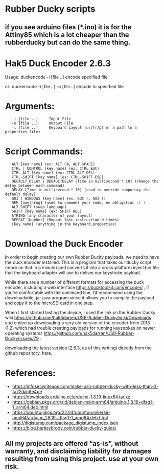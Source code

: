 # Rubber Ducky scripts
## if you see arduino files (*.ino) it is for the Attiny85 which is a lot cheaper than the rubberducky but can do the same thing. 

# Hak5 Duck Encoder 2.6.3
Usage: duckencode -i [file ..]      encode specified file

   or: duckencode -i [file ..] -o [file ..] encode to specified file

# Arguments:
```
   -i [file ..]     Input File
   -o [file ..]     Output File
   -l [file ..]     Keyboard Layout (us/fr/pt or a path to a properties file)
```

# Script Commands:
```
   ALT [key name] (ex: ALT F4, ALT SPACE)
   CTRL | CONTROL [key name] (ex: CTRL ESC)
   CTRL-ALT [key name] (ex: CTRL-ALT DEL)
   CTRL-SHIFT [key name] (ex: CTRL-SHIFT ESC)
   DEFAULT_DELAY | DEFAULTDELAY [Time in millisecond * 10] (change the delay between each command)
   DELAY [Time in millisecond * 10] (used to overide temporary the default delay)
   GUI | WINDOWS [key name] (ex: GUI r, GUI l)
   REM [anything] (used to comment your code, no obligation :) )
   ALT-SHIFT (swap language)
   SHIFT [key name] (ex: SHIFT DEL)
   STRING [any character of your layout]
   REPEAT [Number] (Repeat last instruction N times)
   [key name] (anything in the keyboard.properties)
```

# Download the Duck Encoder
In order to begin creating our own Rubber Ducky payloads, we need to have the duck encoder installed. This is a program that takes our ducky script (more on that in a minute) and converts it into a cross-platform inject.bin file that the keyboard adapter will use to deliver our keystroke payload.

While there are a number of different formats for accessing the duck encoder, including a web interface https://ducktoolkit.com/encoder/ , if you’re comfortable with the command line, I’d recommend using the downloadable .jar java program since it allows you to compile the payload and copy it to the microSD card in one step.

When I first started testing the device, I used the link on the Rubber Ducky wiki https://github.com/hak5darren/USB-Rubber-Ducky/wiki/Downloads and ended up downloading a very old version of the encoder from 2013 (1.2) which had trouble creating payloads for running keystrokes on newer operating systems https://github.com/hak5darren/USB-Rubber-Ducky/issues/79 .

downloading the latest version (2.6.3, as of this writing) directly from the github repository, here.


# References:
- https://infosecwriteups.com/make-usb-rubber-ducky-with-less-than-3-fa72dac9e4de
- https://downloads.arduino.cc/arduino-1.8.19-linux64.tar.xz
- https://debian.pkgs.org/sid/debian-main-arm64/arduino_1.8.19+dfsg1-1_arm64.deb.html
- https://ubuntu.pkgs.org/22.04/ubuntu-universe-amd64/arduino_1.8.19+dfsg1-1_amd64.deb.html
- http://digistump.com/package_digistump_index.json
- https://blog.hartleybrody.com/rubber-ducky-guide/


## All my projects are offered “as-is”, without warranty, and disclaiming liability for damages resulting from using this project. use at your own risk. 

